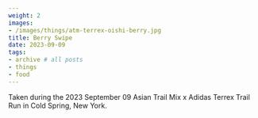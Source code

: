 ```yaml
---
weight: 2
images:
- /images/things/atm-terrex-oishi-berry.jpg
title: Berry Swipe
date: 2023-09-09
tags:
- archive # all posts
- things
- food
---
```


Taken during the 2023 September 09 Asian Trail Mix x Adidas Terrex Trail Run in Cold Spring, New York. 
